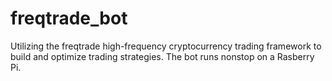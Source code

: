 # freqtrade_bot
Utilizing the freqtrade high-frequency cryptocurrency trading framework to build and optimize trading strategies. The bot runs nonstop on a Rasberry Pi.
